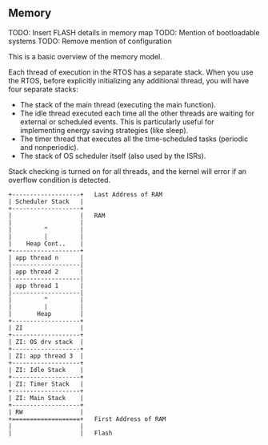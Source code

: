 ## Memory

TODO: Insert FLASH details in memory map
TODO: Mention of bootloadable systems
TODO: Remove mention of configuration

This is a basic overview of the memory model.

Each thread of execution in the RTOS has a separate stack. When you use the RTOS, before explicitly initializing any additional thread, you will have four separate stacks:

* The stack of the main thread (executing the main function).
* The idle thread executed each time all the other threads are waiting for external or scheduled events. This is particularly useful for implementing energy saving strategies (like sleep).
* The timer thread that executes all the time-scheduled tasks (periodic and nonperiodic).
* The stack of OS scheduler itself (also used by the ISRs).

Stack checking is turned on for all threads, and the kernel will error if an overflow condition is detected.

```
+-------------------+   Last Address of RAM
| Scheduler Stack   |
+-------------------+
|                   |   RAM
|                   |
|         ^         |
|         |         |
|    Heap Cont..    |
+-------------------+
| app thread n      |
|-------------------|
| app thread 2      |
|-------------------|
| app thread 1      |
|-------------------|
|         ^         |
|         |         |
|       Heap        |
+-------------------+
| ZI                |
+-------------------+
| ZI: OS drv stack  |
+-------------------+
| ZI: app thread 3  |
+-------------------+
| ZI: Idle Stack    |
+-------------------+
| ZI: Timer Stack   |
+-------------------+
| ZI: Main Stack    |
+-------------------+
| RW                |  
+===================+   First Address of RAM
|                   |
|                   |   Flash

```
